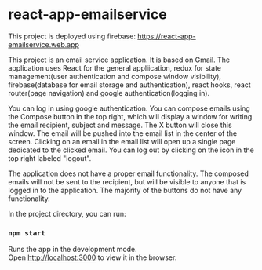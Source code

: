 # react-app-emailservice
This project is deployed using firebase: https://react-app-emailservice.web.app

This project is an email service application. It is based on Gmail. The application uses React for the general appliication, redux for state management(user authentication and compose window visibility), firebase(database for email storage and authentication), react hooks, react router(page navigation) and google authentication(logging in).

You can log in using google authentication.
You can compose emails using the Compose button in the top right, which will display a window for writing the email recipient, subject and message. The X button will close this window. The email will be pushed into the email list in the center of the screen. 
Clicking on an email in the email list will open up a single page dedicated to the clicked email.
You can log out by clicking on the icon in the top right labeled "logout".

The application does not have a proper email functionality. The composed emails will not be sent to the recipient, but will be visible to anyone that is logged in to the application. The majority of the buttons do not have any functionality.

In the project directory, you can run:

### `npm start`

Runs the app in the development mode.<br />
Open [http://localhost:3000](http://localhost:3000) to view it in the browser.
